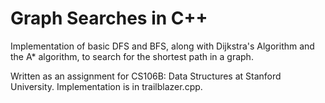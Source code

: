 # Graph Searches in C++

Implementation of basic DFS and BFS, along with Dijkstra's Algorithm and the A* algorithm, to search for the shortest path in a graph.

Written as an assignment for CS106B: Data Structures at Stanford University. Implementation is in trailblazer.cpp.
